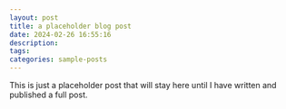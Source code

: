 ```yaml
---
layout: post
title: a placeholder blog post
date: 2024-02-26 16:55:16
description: 
tags:
categories: sample-posts
---
```


This is just a placeholder post that will stay here until I have written and published a full post.